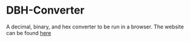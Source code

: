 # DBH-Converter
A decimal, binary, and hex converter to be run in a browser.
The website can be found [here](chrischristakis.github.io/DBH-Converter/)
